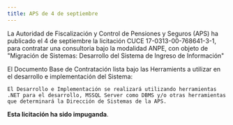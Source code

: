 ```yaml
---
title: APS de 4 de septiembre
---
```


La Autoridad de Fiscalización y Control de Pensiones y Seguros (APS) ha
publicado el 4 de septiembre la licitación CUCE 17-0313-00-768641-3-1,
para contratar una consultoria bajo la modalidad ANPE, con objeto de
"Migración de Sistemas: Desarrollo del Sistema de Ingreso de
Información"

El Documento Base de Contratación lista bajo las Herramients a utilizar
en el desarrollo e implementación del Sistema:

    El Desarrollo e Implementación se realizará utilizando herramientas
    .NET para el desarrollo, MSSQL Server como DBMS y/o otras herramientas
    que determinará la Dirección de Sistemas de la APS.

**Esta licitación ha sido impuganda**.
